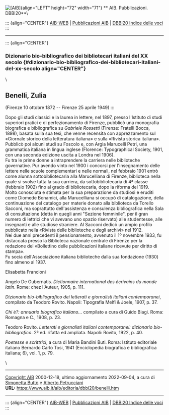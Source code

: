 ![\[AIB\]](/aib/wi/aibv72.gif){align="LEFT" height="72" width="71"}
** AIB. Pubblicazioni. DBBI20**\

::: {align="CENTER"}
[AIB-WEB](/) \| [Pubblicazioni AIB](/pubblicazioni/) \| [DBBI20 Indice
delle voci](dbbi20.htm)
:::

------------------------------------------------------------------------

::: {align="CENTER"}
### Dizionario bio-bibliografico dei bibliotecari italiani del XX secolo {#dizionario-bio-bibliografico-dei-bibliotecari-italiani-del-xx-secolo align="CENTER"}

\

## Benelli, Zulia

(Firenze 10 ottobre 1872 -- Firenze 25 aprile 1949)
:::

Dopo gli studi classici e la laurea in lettere, nel 1897, presso
l\'Istituto di studi superiori pratici e di perfezionamento di Firenze,
pubblicò una monografia biografica e bibliografica su *Gabriele
Rossetti* (Firenze: Fratelli Bocca, 1898), basata sulla sua tesi, che
venne recensita con apprezzamento sul «Giornale storico della
letteratura italiana» e sulla «Rivista storica italiana». Pubblicò poi
alcuni studi su Foscolo e, con Argia Marucelli Petri, una grammatica
italiana in lingua inglese (Florence: Typographical Society, 1901, con
una seconda edizione uscita a Londra nel 1906).\
Fu tra le prime donne a intraprendere la carriera nelle biblioteche
governative. Pur avendo vinto nel 1900 i concorsi per l\'insegnamento
delle lettere nelle scuole complementari e nelle normali, nel febbraio
1901 entrò come alunna sottobibliotecaria alla Marucelliana di Firenze,
biblioteca nella quale si svolse tutta la sua carriera, da
sottobibliotecaria di 4ª classe (febbraio 1902) fino al grado di
bibliotecaria, dopo la riforma del 1919.\
Molto conosciuta e stimata per la sua preparazione da studiosi e eruditi
come Diomede Bonamici, alla Marucelliana si occupò di catalogazione,
della continuazione del catalogo per materie donato alla biblioteca da
Torello Sacconi, ma soprattutto dell\'assistenza e consulenza
bibliografica nella Sala di consultazione (detta in quegli anni
\"Sezione femminile\", per il gran numero di lettrici che vi avevano uno
spazio riservato) alle studentesse, alle insegnanti e alle studiose
straniere. Al Sacconi dedicò un ampio profilo pubblicato nella «Rivista
delle biblioteche e degli archivi» nel 1912.\
Nei due anni precedenti il pensionamento, avvenuto il 1º novembre 1933,
fu distaccata presso la Biblioteca nazionale centrale di Firenze per la
redazione del «Bollettino delle pubblicazioni italiane ricevute per
diritto di stampa».\
Fu socia dell\'Associazione italiana biblioteche dalla sua fondazione
(1930) fino almeno al 1937.

Elisabetta Francioni

Angelo De Gubernatis. *Dictionnaire international des écrivains du monde
latin*. Rome: chez l\'Auteur, 1905, p. 111.

*Dizionario bio-bibliografico dei letterati e giornalisti italiani
contemporanei*, compilato da Teodoro Rovito. Napoli: Tipografia Melfi &
Joele, 1907, p. 37.

*Chi è?: annuario biografico italiano\...* compilato a cura di Guido
Biagi. Roma: Romagna e C., 1908, p. 23.

Teodoro Rovito. *Letterati e giornalisti italiani contemporanei:
dizionario bio-bibliografico*. 2ª ed. rifatta ed ampliata. Napoli:
Rovito, 1922, p. 40.

*Poetesse e scrittrici*, a cura di Maria Bandini Buti. Roma: Istituto
editoriale italiano Bernardo Carlo Tosi, 1941 (Enciclopedia biografica e
bibliografica italiana; 6), vol. 1, p. 79.

\

------------------------------------------------------------------------

[Copyright AIB](/su-questo-sito/dichiarazione-di-copyright-aib-web/)
2000-12-18, ultimo aggiornamento 2022-09-04, a cura di [Simonetta
Buttò](/aib/redazione3.htm) e [Alberto
Petrucciani](/su-questo-sito/redazione-aib-web/)\
**URL:** https://www.aib.it/aib/editoria/dbbi20/benelli.htm

------------------------------------------------------------------------

::: {align="CENTER"}
[AIB-WEB](/) \| [Pubblicazioni AIB](/pubblicazioni/) \| [DBBI20 Indice
delle voci](dbbi20.htm)
:::

